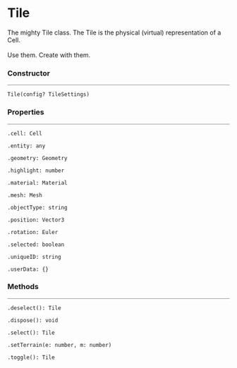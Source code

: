 # Tile

<div class='description'>
The mighty Tile class. The Tile is the physical (virtual) representation of a Cell.<br><br>
 Use them. Create with them. 
</div>

### Constructor
<hr style='width:100%; opacity:.5;' />

`Tile(config? TileSettings)`

### Properties
<hr style='width:100%; opacity:.5;' />

`.cell: Cell`

`.entity: any`

`.geometry: Geometry`

`.highlight: number`

`.material: Material`

`.mesh: Mesh`

`.objectType: string`

`.position: Vector3`

`.rotation: Euler`

`.selected: boolean`

`.uniqueID: string`

`.userData: {}`

### Methods
<hr style='width:100%; opacity:.5;' />

`.deselect(): Tile`

`.dispose(): void`

`.select(): Tile`

`.setTerrain(e: number, m: number)`

`.toggle(): Tile`
